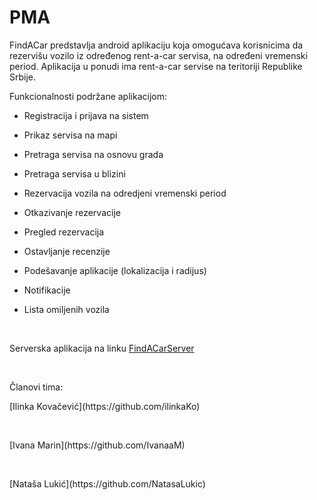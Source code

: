 # PMA
FindACar predstavlja android aplikaciju koja omogućava korisnicima da rezervišu vozilo iz određenog rent-a-car servisa, na određeni vremenski period. Aplikacija u ponudi ima rent-a-car servise na teritoriji Republike Srbije.


Funkcionalnosti podržane aplikacijom: 

* Registracija i prijava na sistem

* Prikaz servisa na mapi

* Pretraga servisa na osnovu grada

* Pretraga servisa u blizini

* Rezervacija vozila na odredjeni vremenski period

* Otkazivanje rezervacije

* Pregled rezervacija 

* Ostavljanje recenzije 

* Podešavanje aplikacije (lokalizacija i radijus)

*	Notifikacije 

* Lista omiljenih vozila
<p>&nbsp;</p>

Serverska aplikacija na linku [FindACarServer](https://github.com/IvanaaM/FindACarServer)

<p>&nbsp;</p>
<p>
  Članovi tima:
  <br>
  <p>[Ilinka Kovačević](https://github.com/ilinkaKo)</p>
  <br>
  <p>[Ivana Marin](https://github.com/IvanaaM)</p>
  <br>
  <p>[Nataša Lukić](https://github.com/NatasaLukic)</p>
</p>

